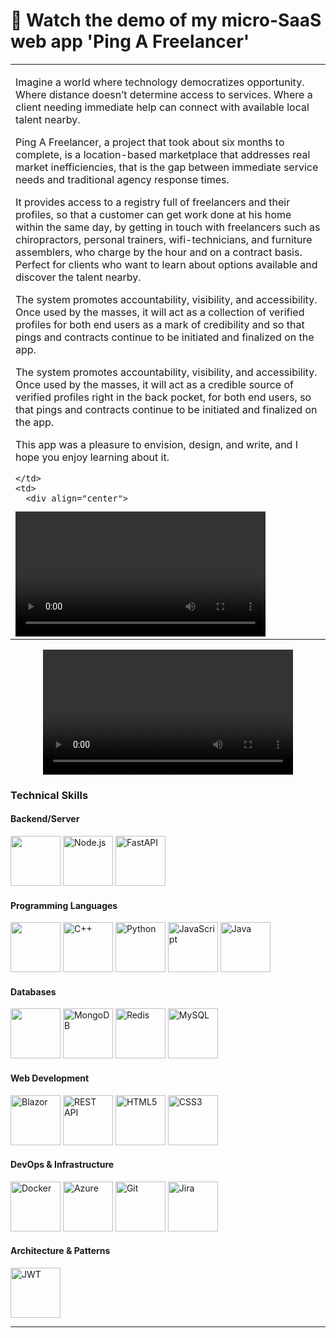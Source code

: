 <h1><strong>🚀 Watch the demo of my micro-SaaS web app 'Ping A Freelancer'</strong></h1>

<table>
  <tr>
        <td>

Imagine a world where technology democratizes opportunity. Where distance doesn’t determine access to services. Where a client needing immediate help can connect with available local talent nearby. 

Ping A Freelancer, a project that took about six months to complete, is a location-based marketplace that addresses real market inefficiencies, that is the gap between immediate service needs and traditional agency response times.

It provides access to a registry full of freelancers and their profiles, so that a customer can get work done at his home within the same day, by getting in touch with freelancers such as chiropractors, personal trainers, wifi-technicians, and furniture assemblers, who charge by the hour and on a contract basis. Perfect for clients who want to learn about options available and discover the talent nearby.

The system promotes accountability, visibility, and accessibility. Once used by the masses, it will act as a collection of verified profiles for both end users as a mark of credibility and so that pings and contracts continue to be initiated and finalized on the app.

The system promotes accountability, visibility, and accessibility. Once used by the masses, it will act as a credible source of verified profiles right in the back pocket, for both end users, so that pings and contracts continue to be initiated and finalized on the app.

This app was a pleasure to envision, design, and write, and I hope you enjoy learning about it.
      
    </td>
    <td>
      <div align="center">
  <video src="https://github.com/user-attachments/assets/6b2b0d7f-5de1-4807-aea9-20f29781ab3f" width="400" />
</div>
    </td>

  </tr>
</table>

<div align="center">
  <video src="https://github.com/user-attachments/assets/6b2b0d7f-5de1-4807-aea9-20f29781ab3f" width="400" />
</div>

<!--
<div align="center">
    <h1><a href="https://github.com/khabukhadra/PAF.Client" target="_blank">
        <strong>🚀 Watch the demo of my micro-SaaS web app 'Ping A Freelancer'</strong>
    </a></h1>
</div>



<div align="center">
    <img src="https://raw.githubusercontent.com/TheDudeThatCode/TheDudeThatCode/master/Assets/Developer.gif" height="300" alt="Developer Animation" />
</div>
-->



### Technical Skills

#### Backend/Server
<p>
    

<img src="https://cdn.jsdelivr.net/gh/devicons/devicon@latest/icons/dotnetcore/dotnetcore-original.svg"  width="80" height="80" />
<img src="https://cdn.jsdelivr.net/gh/devicons/devicon@latest/icons/nodejs/nodejs-original-wordmark.svg" width="80" height="80" alt="Node.js" />
<img src="https://cdn.jsdelivr.net/gh/devicons/devicon@latest/icons/fastapi/fastapi-original.svg" width="80" height="80" alt="FastAPI" />
</p>

#### Programming Languages
<p>
    <img src="https://cdn.jsdelivr.net/gh/devicons/devicon@latest/icons/csharp/csharp-original.svg" width="80" height="80"/>

<img src="https://cdn.jsdelivr.net/gh/devicons/devicon@latest/icons/cplusplus/cplusplus-plain.svg" width="80" height="80" alt="C++" />
<img src="https://cdn.jsdelivr.net/gh/devicons/devicon@latest/icons/python/python-original.svg" width="80" height="80" alt="Python" />
<img src="https://cdn.jsdelivr.net/gh/devicons/devicon@latest/icons/javascript/javascript-plain.svg" width="80" height="80" alt="JavaScript" />
<img src="https://cdn.jsdelivr.net/gh/devicons/devicon@latest/icons/java/java-original-wordmark.svg" width="80" height="80" alt="Java" />
</p>

#### Databases
<p>

<img src="https://cdn.jsdelivr.net/gh/devicons/devicon@latest/icons/microsoftsqlserver/microsoftsqlserver-original-wordmark.svg"  width="80" height="80" />
<img src="https://cdn.jsdelivr.net/gh/devicons/devicon@latest/icons/mongodb/mongodb-original-wordmark.svg" width="80" height="80" alt="MongoDB" />
<img src="https://cdn.jsdelivr.net/gh/devicons/devicon@latest/icons/redis/redis-original.svg" width="80" height="80" alt="Redis" />
<img src="https://cdn.jsdelivr.net/gh/devicons/devicon@latest/icons/mysql/mysql-original.svg" width="80" height="80" alt="MySQL" />
</p>

#### Web Development
<p>
<img src="https://cdn.jsdelivr.net/gh/devicons/devicon@latest/icons/blazor/blazor-original.svg" width="80" height="80" alt="Blazor" />
<img src="https://raw.githubusercontent.com/souravpal01/souravpal01/master/img/web/ms/rest.png" width="80" height="80" alt="REST API" />
<img src="https://cdn.jsdelivr.net/gh/devicons/devicon@latest/icons/html5/html5-original.svg" width="80" height="80" alt="HTML5" />
<img src="https://cdn.jsdelivr.net/gh/devicons/devicon@latest/icons/css3/css3-original.svg" width="80" height="80" alt="CSS3" />
</p>

#### DevOps & Infrastructure
<p>
<img src="https://cdn.jsdelivr.net/gh/devicons/devicon@latest/icons/docker/docker-plain.svg" width="80" height="80" alt="Docker" />
<img src="https://cdn.jsdelivr.net/gh/devicons/devicon@latest/icons/azure/azure-original.svg" width="80" height="80" alt="Azure" />
<img src="https://cdn.jsdelivr.net/gh/devicons/devicon@latest/icons/git/git-original.svg" width="80" height="80" alt="Git" />
<img src="https://raw.githubusercontent.com/souravpal01/souravpal01/master/img/other/jira.png" width="80" height="80" alt="Jira" />
</p>

#### Architecture & Patterns
<p>
<img src="https://raw.githubusercontent.com/souravpal01/souravpal01/master/img/web/security/jwt.png" width="80" height="80" alt="JWT" />
</p>

---

